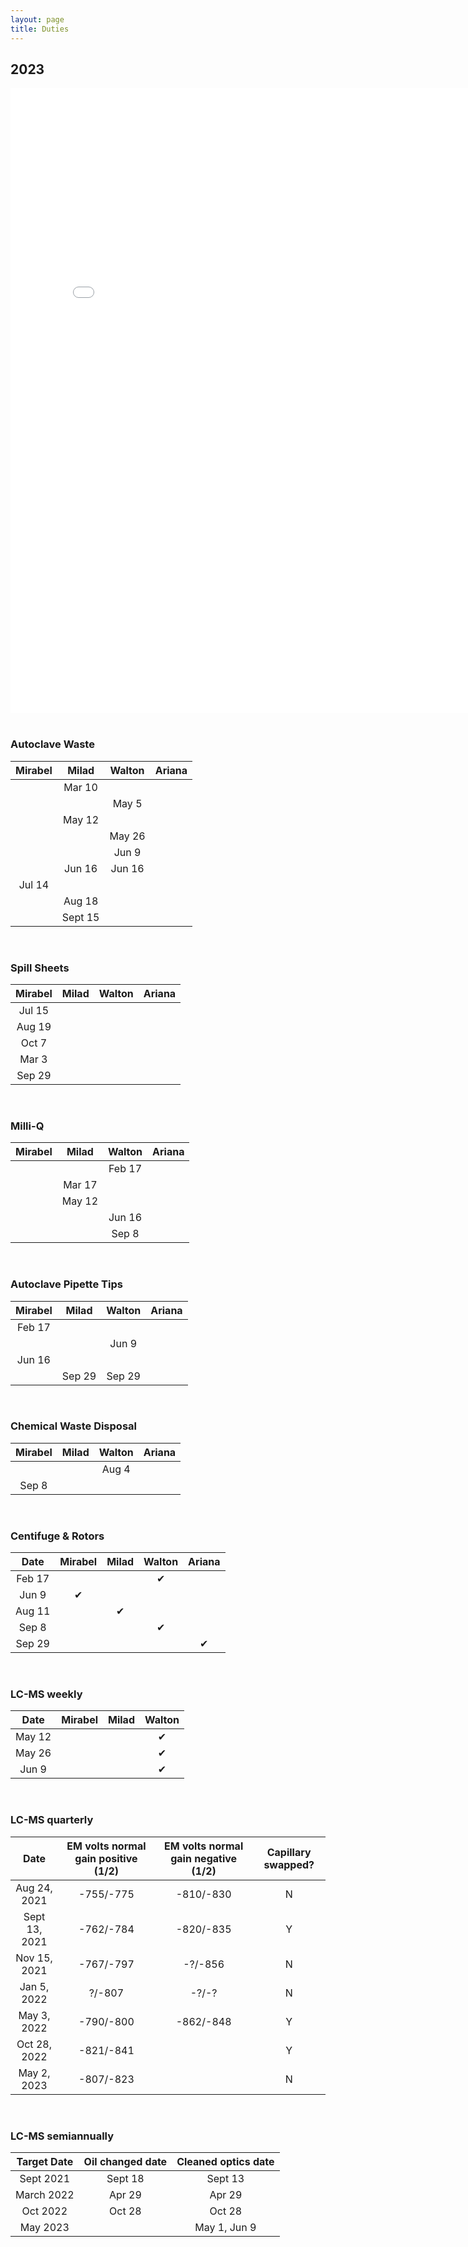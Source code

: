 ```yaml
---
layout: page
title: Duties
---
```


## 2023

<embed src="/Lab_Duties_2021.pdf" width="800px" height="1000px" /><br/><br/>


### **Autoclave Waste**
<table>
  <thead>
    <tr>
      <th>Mirabel</th>
      <th>Milad</th>
      <th>Walton</th>
      <th>Ariana</th>
    </tr>
  </thead>
  <tbody>
    <tr>
      <td align="center"></td>
      <td align="center">Mar 10</td>
      <td align="center"></td>
    </tr>
    <tr>
      <td align="center"></td>
      <td align="center"></td>
      <td align="center">May 5</td>
    </tr>
    <tr>
      <td align="center"></td>
      <td align="center">May 12</td>
      <td align="center"></td>
    </tr>
    <tr>
      <td align="center"></td>
      <td align="center"></td>
      <td align="center">May 26</td>
    </tr>
    <tr>
      <td align="center"></td>
      <td align="center"></td>
      <td align="center">Jun 9</td>
    </tr>
    <tr>
      <td align="center"></td>
      <td align="center">Jun 16</td>
      <td align="center">Jun 16</td>
    </tr>
    <tr>
      <td align="center">Jul 14</td>
      <td align="center"></td>
      <td align="center"></td>
    </tr>
    <tr>
      <td align="center"></td>
      <td align="center">Aug 18</td>
      <td align="center"></td>
    </tr>
    <tr>
      <td align="center"></td>
      <td align="center">Sept 15</td>
      <td align="center"></td>
    </tr>
    </tbody>
  </table>
<br/>

### **Spill Sheets**
<table>
  <thead>
    <tr>
      <th>Mirabel</th>
      <th>Milad</th>
      <th>Walton</th>
      <th>Ariana</th>
    </tr>
  </thead>
  <tbody>
    <tr>
      <td align="center">Jul 15</td>
      <td align="center"></td>
      <td align="center"></td>
    </tr>
    <tr>
      <td align="center">Aug 19</td>
      <td align="center"></td>
      <td align="center"></td>
    </tr>
    <tr>
      <td align="center">Oct 7</td>
      <td align="center"></td>
      <td align="center"></td>
    </tr>
    <tr>
      <td align="center">Mar 3</td>
      <td align="center"></td>
      <td align="center"></td>
    </tr>
    <tr>
      <td align="center">Sep 29</td>
      <td align="center"></td>
      <td align="center"></td>
      <td align="center"></td>
    </tr>
    </tbody>
  </table>
<br/>


### **Milli-Q**
<table>
  <thead>
    <tr>
      <th>Mirabel</th>
      <th>Milad</th>
      <th>Walton</th>
      <th>Ariana</th>
    </tr>
  </thead>
  <tbody>
    <tr>
      <td align="center"></td>
      <td align="center"></td>
      <td align="center">Feb 17</td>
    </tr>
    <tr>
      <td align="center"></td>
      <td align="center">Mar 17</td>
      <td align="center"></td>
    </tr>
    <tr>
      <td align="center"></td>
      <td align="center">May 12</td>
      <td align="center"></td>
    </tr>
    <tr>
      <td align="center"></td>
      <td align="center"></td>
      <td align="center">Jun 16</td>
    </tr>
    <tr>
      <td align="center"></td>
      <td align="center"></td>
      <td align="center">Sep 8</td>
    </tr>
    </tbody>
  </table>
<br/>


### **Autoclave Pipette Tips**
<table>
  <thead>
    <tr>
      <th>Mirabel</th>
      <th>Milad</th>
      <th>Walton</th>
      <th>Ariana</th>
    </tr>
  </thead>
  <tbody>
    <tr>
      <td align="center">Feb 17</td>
      <td align="center"></td>
      <td align="center"></td>
    </tr>
    <tr>
      <td align="center"></td>
      <td align="center"></td>
      <td align="center">Jun 9</td>
    </tr>
    <tr>
      <td align="center">Jun 16</td>
      <td align="center"></td>
      <td align="center"></td>
    </tr>
    <tr>
      <td align="center"></td>
      <td align="center">Sep 29</td>
      <td align="center">Sep 29</td>
      <td align="center"></td>
    </tr>
    </tbody>
  </table>
<br/>



### **Chemical Waste Disposal**
<table>
  <thead>
    <tr>
      <th>Mirabel</th>
      <th>Milad</th>
      <th>Walton</th>
      <th>Ariana</th>
    </tr>
  </thead>
  <tbody>
    <tr>
      <td align="center"></td>
      <td align="center"></td>
      <td align="center">Aug 4</td>
    </tr>
    <tr>
      <td align="center">Sep 8</td>
      <td align="center"></td>
      <td align="center"></td>
    </tr>
    </tbody>
  </table>
<br/>


### **Centifuge & Rotors**
<table>
  <thead>
    <tr>
    <th>Date</th>
      <th>Mirabel</th>
      <th>Milad</th>
      <th>Walton</th>
      <th>Ariana</th>
    </tr>
  </thead>
  <tbody>
    <tr>
      <td align="center">Feb 17</td>
      <td align="center"></td>
      <td align="center"></td>
      <td align="center">&#x2714;</td>
    </tr>
    <tr>
      <td align="center">Jun 9</td>
      <td align="center">&#x2714;</td>
      <td align="center"></td>
      <td align="center"></td>
    </tr>
    <tr>
      <td align="center">Aug 11</td>
      <td align="center"></td>
      <td align="center">&#x2714;</td>
      <td align="center"></td>
    </tr>
    <tr>
      <td align="center">Sep 8</td>
      <td align="center"></td>
      <td align="center"></td>
      <td align="center">&#x2714;</td>
    </tr>
    <tr>
      <td align="center">Sep 29</td>
      <td align="center"></td>
      <td align="center"></td>
      <td align="center"></td>
      <td align="center">&#x2714;</td>
    </tr>
    </tbody>
  </table>
<br/>


### **LC-MS weekly**
<table>
  <thead>
    <tr>
    <th>Date</th>
      <th>Mirabel</th>
      <th>Milad</th>
      <th>Walton</th>
    </tr>
  </thead>
  <tbody>
<tr>
  <td align="center">May 12</td>
  <td align="center"></td>
  <td align="center"></td>
  <td align="center">&#x2714;</td>
</tr>
<tr>
  <td align="center">May 26</td>
  <td align="center"></td>
  <td align="center"></td>
  <td align="center">&#x2714;</td>
</tr>
<tr>
  <td align="center">Jun 9</td>
  <td align="center"></td>
  <td align="center"></td>
  <td align="center">&#x2714;</td>
</tr>
    </tbody>
  </table>
<br/>


### **LC-MS quarterly**
<table>
  <thead>
    <tr>
    <th>Date</th>
      <th>EM volts normal gain positive (1/2)</th>
      <th>EM volts normal gain negative (1/2)</th>
      <th>Capillary swapped?</th>
    </tr>
  </thead>
  <tbody>
    <tr>
      <td align="center">Aug 24, 2021</td>
      <td align="center">-755/-775</td>
      <td align="center">-810/-830</td>
      <td align="center">N</td>
    </tr>
    <tr>
      <td align="center">Sept 13, 2021</td>
      <td align="center">-762/-784</td>
      <td align="center">-820/-835</td>
      <td align="center">Y</td>
    </tr>
    <tr>
      <td align="center">Nov 15, 2021</td>
      <td align="center">-767/-797</td>
      <td align="center">-?/-856</td>
      <td align="center">N</td>
    </tr>
    <tr>
      <td align="center">Jan 5, 2022</td>
      <td align="center">?/-807</td>
      <td align="center">-?/-?</td>
      <td align="center">N</td>
    </tr>
    <tr>
      <td align="center">May 3, 2022</td>
      <td align="center">-790/-800</td>
      <td align="center">-862/-848</td>
      <td align="center">Y</td>
    </tr>
    <tr>
      <td align="center">Oct 28, 2022</td>
      <td align="center">-821/-841</td>
      <td align="center"></td>
      <td align="center">Y</td>
    </tr>
    <tr>
      <td align="center">May 2, 2023</td>
      <td align="center">-807/-823</td>
      <td align="center"></td>
      <td align="center">N</td>
    </tr>
    </tbody>
  </table>
<br/>


### **LC-MS semiannually**
<table>
  <thead>
    <tr>
    <th>Target Date</th>
      <th>Oil changed date</th>
      <th>Cleaned optics date</th>
    </tr>
  </thead>
  <tbody>
    <tr>
      <td align="center">Sept 2021</td>
      <td align="center">Sept 18</td>
      <td align="center">Sept 13</td>
    </tr>
    <tr>
      <td align="center">March 2022</td>
      <td align="center">Apr 29</td>
      <td align="center">Apr 29</td>
    </tr>
    <tr>
      <td align="center">Oct 2022</td>
      <td align="center">Oct 28</td>
      <td align="center">Oct 28</td>
    </tr>
    <tr>
      <td align="center">May 2023</td>
      <td align="center"></td>
      <td align="center">May 1, Jun 9</td>
    </tr>
    </tbody>
  </table>
<br/>

